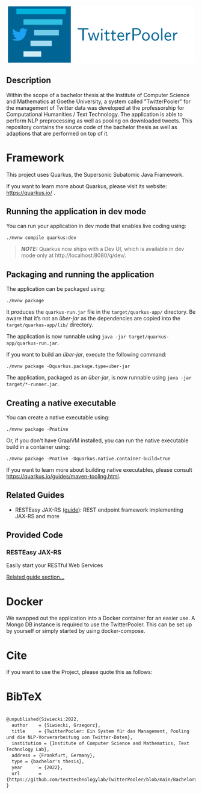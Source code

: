 <p align="center">
  <img src="TwitterPooler.png" width="500">
</p>

## Description
Within the scope of a bachelor thesis at the Institute of Computer Science and Mathematics at Goethe University, a system called "TwitterPooler" for the management of Twitter data was developed at the professorship for Computational Humanities / Text Technology. The application is able to perform NLP preprocessing as well as pooling on downloaded tweets. This repository contains the source code of the bachelor thesis as well as adaptions that are performed on top of it. 

# Framework

This project uses Quarkus, the Supersonic Subatomic Java Framework.

If you want to learn more about Quarkus, please visit its website: https://quarkus.io/ .

## Running the application in dev mode

You can run your application in dev mode that enables live coding using:
```shell script
./mvnw compile quarkus:dev
```

> **_NOTE:_**  Quarkus now ships with a Dev UI, which is available in dev mode only at http://localhost:8080/q/dev/.

## Packaging and running the application

The application can be packaged using:
```shell script
./mvnw package
```
It produces the `quarkus-run.jar` file in the `target/quarkus-app/` directory.
Be aware that it’s not an _über-jar_ as the dependencies are copied into the `target/quarkus-app/lib/` directory.

The application is now runnable using `java -jar target/quarkus-app/quarkus-run.jar`.

If you want to build an _über-jar_, execute the following command:
```shell script
./mvnw package -Dquarkus.package.type=uber-jar
```

The application, packaged as an _über-jar_, is now runnable using `java -jar target/*-runner.jar`.

## Creating a native executable

You can create a native executable using: 
```shell script
./mvnw package -Pnative
```

Or, if you don't have GraalVM installed, you can run the native executable build in a container using: 
```shell script
./mvnw package -Pnative -Dquarkus.native.container-build=true
```

If you want to learn more about building native executables, please consult https://quarkus.io/guides/maven-tooling.html.

## Related Guides

- RESTEasy JAX-RS ([guide](https://quarkus.io/guides/rest-json)): REST endpoint framework implementing JAX-RS and more

## Provided Code

### RESTEasy JAX-RS

Easily start your RESTful Web Services

[Related guide section...](https://quarkus.io/guides/getting-started#the-jax-rs-resources)

# Docker
We swapped out the application into a Docker container for an easier use. A Mongo DB instance is required to use the TwitterPooler. This can be set up by yourself or simply started by using docker-compose.

# Cite
If you want to use the Project, please quote this as follows:

# BibTeX
```

@unpublished{Siwiecki:2022,
  author    = {Siwiecki, Grzegorz},
  title     = {TwitterPooler: Ein System für das Management, Pooling und die NLP-Vorverarbeitung von Twitter-Daten},
  institution = {Institute of Computer Science and Mathematics, Text Technology Lab},
  address = {Frankfurt, Germany},
  type = {bachelor's thesis},
  year      = {2022},
  url       = {https://github.com/texttechnologylab/TwitterPooler/blob/main/Bachelorarbeit_Grzegorz_Siwiecki.pdf}
}

```
